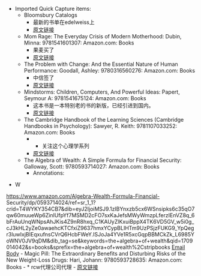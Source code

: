 - Imported Quick Capture items:
    - Bloomsbury Catalogs
        - 最新的书单在edelweiss上
        - [原文链接](https://www.bloomsbury.com/us/connect/contact-us/catalogs/)
    - Mom Rage: The Everyday Crisis of Modern Motherhood: Dubin, Minna: 9781541601307: Amazon.com: Books
        - 果麦买了
        - [原文链接](https://www.amazon.com/dp/1541601300?ref=yb_qv_ov_prnt_dp_rw)
    - The Problem with Change: And the Essential Nature of Human Performance: Goodall, Ashley: 9780316560276: Amazon.com: Books
        - 中信签了
        - [原文链接](https://www.amazon.com/dp/0316560278?ref=yb_qv_ov_prnt_dp_rw)
    - Mindstorms: Children, Computers, And Powerful Ideas: Papert, Seymour A: 9781541675124: Amazon.com: Books
        - 这本书是一本特别老的书的新版，已经引进到国内。
        - [原文链接](https://www.amazon.com/dp/1541675126?ref=yb_qv_ov_prnt_dp_rw)
    - The Cambridge Handbook of the Learning Sciences (Cambridge Handbooks in Psychology): Sawyer, R. Keith: 9781107033252: Amazon.com: Books
        - * 关注这个心理学系列
        - [原文链接](https://www.amazon.com/dp/110703325X?ref=yb_qv_ov_prnt_dp_rw)
    - The Algebra of Wealth: A Simple Formula for Financial Security: Galloway, Scott: 9780593714027: Amazon.com: Books
        - Annotations:

* W



https://www.amazon.com/Algebra-Wealth-Formula-Financial-
Security/dp/0593714024/ref=sr_1_1?crid=T4WYKY354CB7&dib=eyJ2IjoiMSJ9.1zIBYnxzb5cx6WSnsipks6c35qO7qw60muueWp6ZinIUfpYf7MSMD2cFO7sxKaJefsMWyWmzpLferzIEnVZ8q_6bFrAuUnqWNpsAhJKis4Z9nR8hxq_C1KAUyZlKxuiBppX4TK6VD5GV_w5i0g_cJ3kHL2yZe0awaehcKTCfxiZ9637hmxYCypBLIHTm9UzPSjzFUKG9_YpQegr3luwIxjBIEqxufnsCVrQ6HcbFWeY.ISJoJa4YVe1R5xcGqpBBMCkZk_L6985YoWNV0JV9qDM&dib_tag=se&keywords=the+algebra+of+wealth&qid=1709014042&s=books&sprefix=the+algebra+of+wealth%2Cstripbooks [Email Body](https://files.todoist.com/pfDUNyYf29fssvquM7rrmbA1g7GysFAWUpgJpChtHvn-IjUmiNoUqM8EmW5CyHDy/by/21878347/as/file.html)
    - Magic Pill: The Extraordinary Benefits and Disturbing Risks of the New Weight-Loss Drugs: Hari, Johann: 9780593728635: Amazon.com: Books
        - * rcw代理公司代理
        - [原文链接](https://www.amazon.com/Magic-Pill-Extraordinary-Disturbing-Weight-Loss/dp/0593728637/ref=sr_1_1dib=eyJ2IjoiMSJ9.ad7y4SLlm6THgvCOxZFEZzhvpy_tikzvFoP3j21eEluIsVvD_A69kemXQsjTcIxOQI-jk22an9gLQztCypJMOHpDzJxIsM7VLl68c1cMpo5C_7soXBCeIe9Pg9_3s5sHyZJhhXwmzD9YmnaOHWbP6wbuL9yS9CkeA0C2_nJdJWC-utE5GktitjL6RWilAiLHloeJbv6saJqDpoKLNbDr4fQ_E9hhFaDw1GChfNolM.dL9frvbemiaum5RZkmJFzjaQd8LTO_jmBgdEm3u1024&dib_tag=se&keywords=MAGIC+PILL&qid=1709793824&refinements=p_n_feature_browse-bin%3A2656020011&s=books&sr=1-1)
